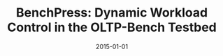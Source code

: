 ---
title: "BenchPress: Dynamic Workload Control in the OLTP-Bench Testbed"
collection: publications
permalink: /publication/2015-01-01-vanaken15-sigmod
date: 2015-01-01
authors: 'Dana Van Aken, Djellel Eddine Difallah, Andrew Pavlo, Carlo Curino, Philippe Cudre-Mauroux'
venue: 'Proceedings of SIGMOD'
paperurl: 'http://danavanaken.com/files/vanaken15-sigmod.pdf'
citation: 'Dana Van Aken, Djellel Eddine Difallah, Andrew Pavlo, Carlo Curino, Philippe Cudre-Mauroux. <i>Proceedings of SIGMOD</i>, 2015.'
---
